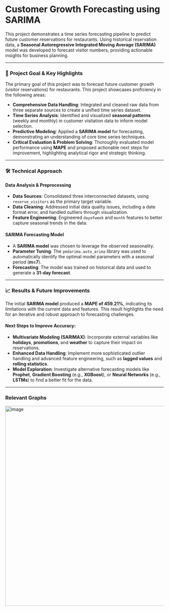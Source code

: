 # Customer Growth Forecasting using SARIMA

This project demonstrates a time series forecasting pipeline to predict future customer reservations for restaurants. Using historical reservation data, a **Seasonal Autoregressive Integrated Moving Average (SARIMA)** model was developed to forecast visitor numbers, providing actionable insights for business planning.

---

### 🎯 **Project Goal & Key Highlights**

The primary goal of this project was to forecast future customer growth (visitor reservations) for restaurants. This project showcases proficiency in the following areas:

* **Comprehensive Data Handling**: Integrated and cleaned raw data from three separate sources to create a unified time series dataset.
* **Time Series Analysis**: Identified and visualized **seasonal patterns** (weekly and monthly) in customer visitation data to inform model selection.
* **Predictive Modeling**: Applied a **SARIMA model** for forecasting, demonstrating an understanding of core time series techniques.
* **Critical Evaluation & Problem Solving**: Thoroughly evaluated model performance using **MAPE** and proposed actionable next steps for improvement, highlighting analytical rigor and strategic thinking.

---

### 🛠️ **Technical Approach**

#### **Data Analysis & Preprocessing**

* **Data Sources**: Consolidated three interconnected datasets, using `reserve_visitors` as the primary target variable.
* **Data Cleaning**: Addressed initial data quality issues, including a date format error, and handled outliers through visualization.
* **Feature Engineering**: Engineered `dayofweek` and `month` features to better capture seasonal trends in the data.

#### **SARIMA Forecasting Model**

* A **SARIMA model** was chosen to leverage the observed seasonality.
* **Parameter Tuning**: The `pmdarima.auto_arima` library was used to automatically identify the optimal model parameters with a seasonal period (**m=7**).
* **Forecasting**: The model was trained on historical data and used to generate a **31-day forecast**.

---

### 📈 **Results & Future Improvements**

The initial **SARIMA model** produced a **MAPE of 459.21%**, indicating its limitations with the current data and features. This result highlights the need for an iterative and robust approach to forecasting challenges.

#### **Next Steps to Improve Accuracy:**

* **Multivariate Modeling (SARIMAX)**: Incorporate external variables like **holidays**, **promotions**, and **weather** to capture their impact on reservations.
* **Enhanced Data Handling**: Implement more sophisticated outlier handling and advanced feature engineering, such as **lagged values** and **rolling statistics**.
* **Model Exploration**: Investigate alternative forecasting models like **Prophet**, **Gradient Boosting** (e.g., **XGBoost**), or **Neural Networks** (e.g., **LSTMs**) to find a better fit for the data.

---

### **Relevant Graphs**

<img width="1005" height="634" alt="image" src="https://github.com/user-attachments/assets/f533c2d3-cb23-47a6-814f-4060c4ffbf25" />
